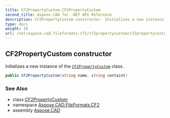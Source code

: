 ```yaml
---
title: CF2PropertyCustom.CF2PropertyCustom
second_title: Aspose.CAD for .NET API Reference
description: CF2PropertyCustom constructor. Initializes a new instance of the CF2PropertyCustom class
type: docs
weight: 10
url: /net/aspose.cad.fileformats.cf2/cf2propertycustom/cf2propertycustom/
---
```

## CF2PropertyCustom constructor

Initializes a new instance of the [`CF2PropertyCustom`](../) class.

```csharp
public CF2PropertyCustom(string name, string containt)
```

### See Also

* class [CF2PropertyCustom](../)
* namespace [Aspose.CAD.FileFormats.CF2](../../cf2propertycustom/)
* assembly [Aspose.CAD](../../../)


